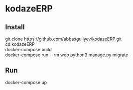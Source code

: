 # kodazeERP

## Install
git clone https://github.com/abbasguliyev/kodazeERP.git \
cd kodazeERP \
docker-compose build \
docker-compose run --rm web python3 manage.py migrate
## Run
docker-compose up